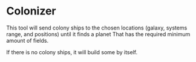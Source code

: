 # Colonizer

This tool will send colony ships to the chosen locations (galaxy, systems range, and positions) until it finds a planet
That has the required minimum amount of fields.  

If there is no colony ships, it will build some by itself.  
